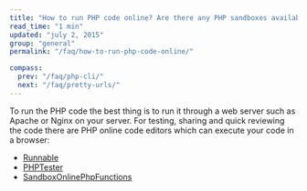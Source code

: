 ```yaml
---
title: "How to run PHP code online? Are there any PHP sandboxes available?"
read_time: "1 min"
updated: "july 2, 2015"
group: "general"
permalink: "/faq/how-to-run-php-code-online/"

compass:
  prev: "/faq/php-cli/"
  next: "/faq/pretty-urls/"
---
```


To run the PHP code the best thing is to run it through a web server such as Apache or Nginx on your server. For testing, sharing and quick reviewing
the code there are PHP online code editors which can execute your code in a browser:

* [Runnable](https://runnable.io/)
* [PHPTester](http://phptester.net)
* [SandboxOnlinePhpFunctions](http://sandbox.onlinephpfunctions.com)
